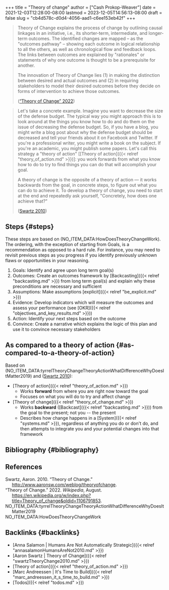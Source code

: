 +++
title = "Theory of change"
author = ["Cash Prokop-Weaver"]
date = 2021-12-03T12:28:00-08:00
lastmod = 2023-12-05T14:56:13-08:00
draft = false
slug = "cb4d578c-d0d4-4056-aad1-c6ee153eb42f"
+++

> Theory of Change explains the process of change by outlining causal linkages in an initiative, i.e., its shorter-term, intermediate, and longer-term outcomes. The identified changes are mapped – as the "outcomes pathway" – showing each outcome in logical relationship to all the others, as well as chronological flow and feedback loops. The links between outcomes are explained by "rationales" or statements of why one outcome is thought to be a prerequisite for another.
>
> The innovation of Theory of Change lies (1) in making the distinction between desired and actual outcomes and (2) in requiring stakeholders to model their desired outcomes before they decide on forms of intervention to achieve those outcomes.
>
> (<a href="#citeproc_bib_item_2">“Theory of Change” 2022</a>)

<!--quoteend-->

> Let's take a concrete example. Imagine you want to decrease the size of the defense budget. The typical way you might approach this is to look around at the things you know how to do and do them on the issue of decreasing the defense budget. So, if you have a blog, you might write a blog post about why the defense budget should be decreased and tell your friends about it on Facebook and Twitter. If you're a professional writer, you might write a book on the subject. If you're an academic, you might publish some papers. Let's call this strategy a "theory of action" [[Theory of action]({{< relref "theory_of_action.md" >}})]: you work forwards from what you know how to do to try to find things you can do that will accomplish your goal.
>
> A theory of change is the opposite of a theory of action — it works backwards from the goal, in concrete steps, to figure out what you can do to achieve it. To develop a theory of change, you need to start at the end and repeatedly ask yourself, "Concretely, how does one achieve that?"
>
> (<a href="#citeproc_bib_item_1">Swartz 2010</a>)


## Steps {#steps}

These steps are based on (NO_ITEM_DATA:HowDoesTheoryChangeWork). The ordering, with the exception of starting from Goals, is a recommendation as opposed to a hard rule. For instance, you may need to revisit previous steps as you progress if you identify previously unknown flaws or opportunities in your reasoning.

1.  Goals: Identify and agree upon long term goal(s)
2.  Outcomes: Create an outcomes framework by [Backcasting]({{< relref "backcasting.md" >}}) from long term goal(s) and explain why these preconditions are necessary and sufficient
3.  Assumptions: Make assumptions [explicit]({{< relref "be_explicit.md" >}})
4.  Evidence: Develop indicators which will measure the outcomes and assess your performance (see [OKR]({{< relref "objectives_and_key_results.md" >}}))
5.  Action: Identify your next steps based on the outcome
6.  Convince: Create a narrative which explains the logic of this plan and use it to convince necessary stakeholders


## As compared to a theory of action {#as-compared-to-a-theory-of-action}

Based on (NO_ITEM_DATA:tyrrelTheoryChangeTheoryActionWhatDifferenceWhyDoesItMatter2019) and (<a href="#citeproc_bib_item_1">Swartz 2010</a>):

-   [Theory of action]({{< relref "theory_of_action.md" >}})
    -   Works **forward** from where you are right now toward the goal
    -   Focuses on what you will do to try and affect change
-   [Theory of change]({{< relref "theory_of_change.md" >}})
    -   Works **backward** ([Backcast]({{< relref "backcasting.md" >}})) from the goal to the present; not you -- the present
    -   Describes how change happens in a [System]({{< relref "systems.md" >}}), regardless of anything you do or don't do, and then attempts to integrate you and your potential changes into that framework


## Bibliography {#bibliography}

## References

<style>.csl-entry{text-indent: -1.5em; margin-left: 1.5em;}</style><div class="csl-bib-body">
  <div class="csl-entry"><a id="citeproc_bib_item_1"></a>Swartz, Aaron. 2010. “Theory of Change.” <a href="http://www.aaronsw.com/weblog/theoryofchange">http://www.aaronsw.com/weblog/theoryofchange</a>.</div>
  <div class="csl-entry"><a id="citeproc_bib_item_2"></a>“Theory of Change.” 2022. <i>Wikipedia</i>, August. <a href="https://en.wikipedia.org/w/index.php?title=Theory_of_change&oldid=1106791853">https://en.wikipedia.org/w/index.php?title=Theory_of_change&#38;oldid=1106791853</a>.</div>
  <div class="csl-entry">NO_ITEM_DATA:tyrrelTheoryChangeTheoryActionWhatDifferenceWhyDoesItMatter2019</div>
  <div class="csl-entry">NO_ITEM_DATA:HowDoesTheoryChangeWork</div>
</div>


## Backlinks {#backlinks}

-   [Anna Salamon | Humans Are Not Automatically Strategic]({{< relref "annasalamonHumansAreNot2010.md" >}})
-   [Aaron Swartz | Theory of Change]({{< relref "swartzTheoryChange2010.md" >}})
-   [Theory of action]({{< relref "theory_of_action.md" >}})
-   [Marc Andreessen | It's Time to Build]({{< relref "marc_andreessen_it_s_time_to_build.md" >}})
-   [Todos]({{< relref "todos.md" >}})
